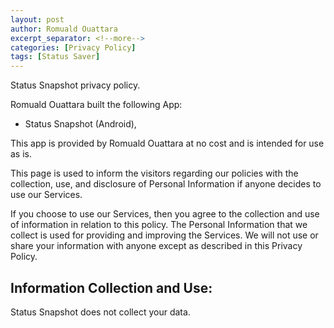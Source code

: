 ```yaml
---
layout: post
author: Romuald Ouattara
excerpt_separator: <!--more-->
categories: [Privacy Policy]
tags: [Status Saver]
---
```


Status Snapshot privacy policy.

<!--more-->


Romuald Ouattara built the following App:
- Status Snapshot (Android),

This app is provided by Romuald Ouattara at no cost and is intended for use as is.

This page is used to inform the visitors regarding our policies with the collection, use, and disclosure of Personal Information if anyone decides to use our Services.

If you choose to use our Services, then you agree to the collection and use of information in relation to this policy. The Personal Information that we collect is used for providing and improving the Services. We will not use or share your information with anyone except as described in this Privacy Policy.

## Information Collection and Use:

Status Snapshot does not collect your data.
